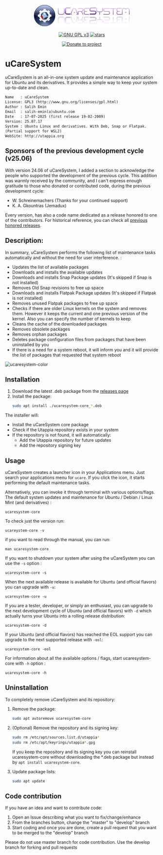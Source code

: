 <p align="center"><img src="https://raw.githubusercontent.com/Utappia/uCareSystem/master/repo-assets/ucaresystem-image-banner.png"></p>

<p align="center">
    <a href="https://www.gnu.org/licenses/gpl-3.0.en.html" target="_blank"><img src="https://img.shields.io/badge/license-GPLv3-blue.svg" alt="GNU GPL v3"></a>
    <a href="https://github.com/Utappia/uCareSystem/stargazers" target="_blank"><img src="https://img.shields.io/github/stars/utappia/ucaresystem.svg" alt="stars"></a>
<p align="center">
    <a href="https://www.paypal.com/donate/?hosted_button_id=SATQ6Y9S3UCSG" target="_blank"><img src="https://img.shields.io/badge/Donate-PayPal-yellow.svg" alt="Donate to project"></a>
 
# uCareSystem

uCareSystem is an all-in-one system update and maintenance application for Ubuntu and its derivatives. It provides a simple way to keep your system up-to-date and clean.

	Name   : uCareSystem
	License: GPL3 (http://www.gnu.org/licenses/gpl.html)
	Author : Salih Emin
	Email  : salih-emin(a)ubuntu.com
	Date   : 17-07-2025 (first release 19-02-2009)
	Version: 25.07.17
	System : Ubuntu Linux and derivatives. With Deb, Snap or Flatpak. (Partial support for WSL2) 
	WebSite: http://utappia.org

## Sponsors of the previous development cycle (v25.06)

With version 24.06 of uCareSystem, I added a section to acknowledge the people who supported the development of the previous cycle. This addition was warmly received by the community, and I can't express enough gratitude to those who donated or contributed code, during the previous development cycle:

- W. Schreinemachers (Thanks for your continued support)
- K. A. Gkountras (Jemadux)

Every version, has also a code name dedicated as a release honored to one of the contributors. For historical reference, you can check all [previous honored releases](https://github.com/Utappia/uCareSystem/blob/master/HONORED_RELEASES.md).

## Description:

In summary, uCareSystem performs the following list of maintenance tasks automatically and without the need for user interference. :

- Updates the list of available packages
- Downloads and installs the available updates
- Downloads and installs Snap Package updates (It's skipped if Snap is not installed)
- Removes Old Snap revisions to free up space
- Downloads and installs Flatpak Package updates (It's skipped if Flatpak is not installed)
- Removes unused Flatpak packages to free up space
- Checks if there are older Linux kernels on the system and removes them. However it keeps the current and one previous version of the kernel. Also you can specify the number of kernels to keep
- Cleans the cache of the downloaded packages
- Removes obsolete packages
- Removes orphan packages
- Deletes package configuration files from packages that have been uninstalled by you
- If there is a need for a system reboot, it will inform you and it will provide the list of packages that requested that system reboot

![ucaresystem-color](https://github.com/user-attachments/assets/6f5171c2-5a64-465b-b794-920e225ce7f7)

## Installation

1. Download the latest .deb package from the [releases page](https://github.com/utappia/ucaresystem/releases)
2. Install the package:
   ```bash
   sudo apt install ./ucaresystem-core_*.deb
   ```
The installer will:
- Install the uCareSystem core package
- Check if the Utappia repository exists in your system
- If the repository is not found, it will automatically:
  - Add the Utappia repository for future updates
  - Add the repository signing key


## Usage

uCareSystem creates a launcher icon in your Applications menu. Just search your applications menu for `ucare`. If you click the icon, it starts performing the default maintenance tasks. 

Alternatively, you can invoke it through terminal with various options/flags. The default system updates and maintenance for Ubuntu / Debian / Linux Mint (and derivatives) :
```
ucaresystem-core
```
To check just the version run:
```
ucareystem-core -v
```
if you want to read through the manual, you can run:
```
man ucaresystem-core
```
If you want to shutdown your system after using the uCareSystem you can use the `-s` option :
```
ucaresystem-core -s
```
When the next available release is available for Ubuntu (and official flavors) you can upgrade with `-u`:
```	
ucaresystem-core -u
```
If you are a tester, developer, or simply an enthusiast, you can upgrade to the next development cycle of Ubuntu (and official flavors) with `-d` which actually turns your Ubuntu into a rolling release distribution:
```
ucaresystem-core -d
```
If your Ubuntu (and official flavors) has reached the EOL support you can upgrade to the next supported release with `-eol`:
```
ucaresystem-core -eol
```
For information about all the available options / flags, start ucaresystem-core with `-h` option :
```
ucaresystem-core -h
```
## Uninstallation

To completely remove uCareSystem and its repository:

1. Remove the package:
   ```bash
   sudo apt autoremove ucaresystem-core
   ```

2. (Optional) Remove the repository and its signing key:
   ```bash
   sudo rm /etc/apt/sources.list.d/utappia*
   sudo rm /etc/apt/keyrings/utappia*.gpg
   ```
   If you keep the repository and its signing key you can reinstall ucaresystem-core without downloading the *.deb package but instead by `apt install ucaresystem-core`.

3. Update package lists:
   ```bash
   sudo apt update
   ```

## Code contribution

If you have an idea and want to contribute code:

1. Open an Issue describing what you want to fix/change/enhance
2. From the branches button, change the "master" to "develop" branch
3. Start coding and once you are done, create a pull request that you want to be merged to the "develop" branch

Please do not use master branch for code contribution. Use the develop branch for forking and pull requests
